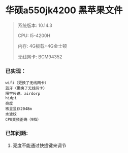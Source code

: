 # 华硕a550jk4200 黑苹果文件

> 系统版本: 10.14.3 
> 
> CPU: I5-4200H 
> 
> 内存: 4G板载+4G金士顿 
> 
> 无线网卡: BCM94352 


### 已实现：
	wifi（更换了无线网卡）
	蓝牙（更换了无线网卡）
	隔空传送、airdorp
	hidpi
	亮度
	核显显存2048m
	水波纹
	CPU变频正确（9档）

### 已知问题:
1. 亮度不能通过快捷键来调节
